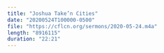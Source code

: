 ```yaml
---
title: "Joshua Take’n Cities"
date: "20200524T100000-0500"
file: "https://cflcn.org/sermons/2020-05-24.m4a"
length: "8916115"
duration: "22:21"
---
```

